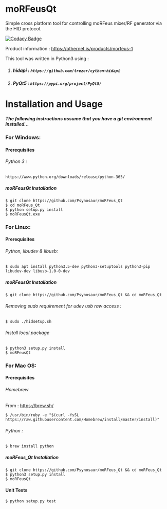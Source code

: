 # moRFeusQt

Simple cross platform tool for controlling moRFeus mixer/RF generator via the HID protocol.

[![Codacy Badge](https://api.codacy.com/project/badge/Grade/d44e40b29adb45a994760b56facb284b)](https://www.codacy.com/app/Psynosaur/moRFeus_Qt?utm_source=github.com&amp;utm_medium=referral&amp;utm_content=Psynosaur/moRFeus_Qt&amp;utm_campaign=Badge_Grade)


Product information : https://othernet.is/products/morfeus-1

This tool was written in Python3 using :

1. ##### hidapi :   `https://github.com/trezor/cython-hidapi`

2. ##### PyQt5  :   `https://pypi.org/project/PyQt5/`

Installation and Usage
============
##### The following instructions assume that you have a git environment installed...

### For Windows:
#### Prerequisites
###### Python 3 :

    https://www.python.org/downloads/release/python-365/

##### moRFeusQt Installation

    $ git clone https://github.com/Psynosaur/moRFeus_Qt
    $ cd moRFeus_Qt
    $ python setup.py install
    $ moRFeusQt.exe

### For Linux:
#### Prerequisites
###### Python, libudev & libusb:
    $ sudo apt install python3.5-dev python3-setuptools python3-pip libudev-dev libusb-1.0-0-dev

##### moRFeusQt Installation

    $ git clone https://github.com/Psynosaur/moRFeus_Qt && cd moRFeus_Qt

###### Removing sudo requirement for udev usb raw access :

    $ sudo ./hidsetup.sh

###### Install local package
    $ python3 setup.py install
    $ moRFeusQt

### For Mac OS:
#### Prerequisites
###### Homebrew
From : https://brew.sh/

    $ /usr/bin/ruby -e "$(curl -fsSL https://raw.githubusercontent.com/Homebrew/install/master/install)"

###### Python :

    $ brew install python

##### moRFeus_Qt Installation

    $ git clone https://github.com/Psynosaur/moRFeus_Qt && cd moRFeus_Qt
    $ python3 setup.py install
    $ moRFeusQt

#### Unit Tests
    
    $ python setup.py test
